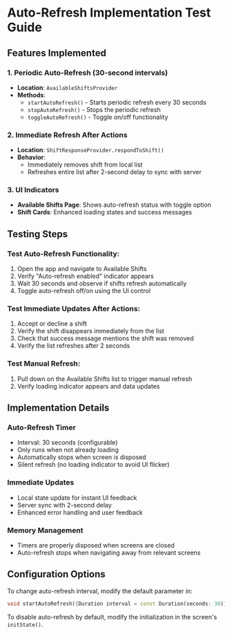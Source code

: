 # Auto-Refresh Implementation Test Guide

## Features Implemented

### 1. Periodic Auto-Refresh (30-second intervals)
- **Location**: `AvailableShiftsProvider`
- **Methods**: 
  - `startAutoRefresh()` - Starts periodic refresh every 30 seconds
  - `stopAutoRefresh()` - Stops the periodic refresh
  - `toggleAutoRefresh()` - Toggle on/off functionality

### 2. Immediate Refresh After Actions
- **Location**: `ShiftResponseProvider.respondToShift()`
- **Behavior**: 
  - Immediately removes shift from local list
  - Refreshes entire list after 2-second delay to sync with server

### 3. UI Indicators
- **Available Shifts Page**: Shows auto-refresh status with toggle option
- **Shift Cards**: Enhanced loading states and success messages

## Testing Steps

### Test Auto-Refresh Functionality:
1. Open the app and navigate to Available Shifts
2. Verify "Auto-refresh enabled" indicator appears
3. Wait 30 seconds and observe if shifts refresh automatically
4. Toggle auto-refresh off/on using the UI control

### Test Immediate Updates After Actions:
1. Accept or decline a shift
2. Verify the shift disappears immediately from the list
3. Check that success message mentions the shift was removed
4. Verify the list refreshes after 2 seconds

### Test Manual Refresh:
1. Pull down on the Available Shifts list to trigger manual refresh
2. Verify loading indicator appears and data updates

## Implementation Details

### Auto-Refresh Timer
- Interval: 30 seconds (configurable)
- Only runs when not already loading
- Automatically stops when screen is disposed
- Silent refresh (no loading indicator to avoid UI flicker)

### Immediate Updates
- Local state update for instant UI feedback
- Server sync with 2-second delay
- Enhanced error handling and user feedback

### Memory Management
- Timers are properly disposed when screens are closed
- Auto-refresh stops when navigating away from relevant screens

## Configuration Options

To change auto-refresh interval, modify the default parameter in:
```dart
void startAutoRefresh({Duration interval = const Duration(seconds: 30)})
```

To disable auto-refresh by default, modify the initialization in the screen's `initState()`.